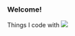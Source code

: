 ### Welcome!

Things I code with
<img src="https://img.shields.io/badge/openjdk-000000?
          style=flat
          &logo=openjdk
          &logoColor=000000"/>
